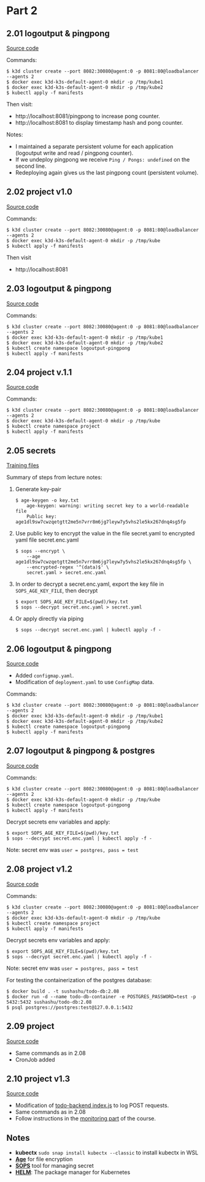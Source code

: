 # Part 2

## 2.01 logoutput & pingpong

[Source code](/Part2/Exercise2.01/)

Commands:
```console
$ k3d cluster create --port 8082:30080@agent:0 -p 8081:80@loadbalancer --agents 2
$ docker exec k3d-k3s-default-agent-0 mkdir -p /tmp/kube1
$ docker exec k3d-k3s-default-agent-0 mkdir -p /tmp/kube2
$ kubectl apply -f manifests
```

Then visit:
- http://localhost:8081/pingpong to increase pong counter.
- http://localhost:8081 to display timestamp hash and pong counter.

Notes:
- I maintained a separate persistent volume for each application (logoutput write and read / pingpong counter).
- If we undeploy pingpong we receive `Ping / Pongs: undefined` on the second line.
- Redeploying again gives us the last pingpong count (persistent volume).

## 2.02 project v1.0
[Source code](/Part2/Exercise2.02/)

Commands:
```console
$ k3d cluster create --port 8082:30080@agent:0 -p 8081:80@loadbalancer --agents 2
$ docker exec k3d-k3s-default-agent-0 mkdir -p /tmp/kube
$ kubectl apply -f manifests
```

Then visit
- http://localhost:8081

## 2.03 logoutput & pingpong
[Source code](/Part2/Exercise2.03/)

Commands:
```console
$ k3d cluster create --port 8082:30080@agent:0 -p 8081:80@loadbalancer --agents 2
$ docker exec k3d-k3s-default-agent-0 mkdir -p /tmp/kube1
$ docker exec k3d-k3s-default-agent-0 mkdir -p /tmp/kube2
$ kubectl create namespace logoutput-pingpong
$ kubectl apply -f manifests
```

## 2.04 project v.1.1
[Source code](/Part2/Exercise2.04/)

Commands:
```console
$ k3d cluster create --port 8082:30080@agent:0 -p 8081:80@loadbalancer --agents 2
$ docker exec k3d-k3s-default-agent-0 mkdir -p /tmp/kube
$ kubectl create namespace project
$ kubectl apply -f manifests
```

## 2.05 secrets

[Training files](/Part2/Exercise2.05)

Summary of steps from lecture notes:

1. Generate key-pair
    ```console
    $ age-keygen -o key.txt
        age-keygen: warning: writing secret key to a world-readable file
        Public key: age1dl9sw7cwzqetgtt2me5n7vrr8m6jg7leyw7y5vhs2le5kx267dnq4sg5fp
    ```
2. Use public key to encrypt the value in the file secret.yaml to encrypted yaml file secret.enc.yaml
    ```console
    $ sops --encrypt \
        --age age1dl9sw7cwzqetgtt2me5n7vrr8m6jg7leyw7y5vhs2le5kx267dnq4sg5fp \
        --encrypted-regex '^(data)$' \
        secret.yaml > secret.enc.yaml
    ```
3. In order to decrypt a secret.enc.yaml, export the key file in `SOPS_AGE_KEY_FILE`, then decrypt
    ```console
    $ export SOPS_AGE_KEY_FILE=$(pwd)/key.txt
    $ sops --decrypt secret.enc.yaml > secret.yaml
    ```
4. Or apply directly via piping
    ```console
    $ sops --decrypt secret.enc.yaml | kubectl apply -f -
    ```

## 2.06 logoutput & pingpong
[Source code](/Part2/Exercise2.06/)

- Added `configmap.yaml`.
- Modification of `deployment.yaml` to use `ConfigMap` data.

Commands:
```console
$ k3d cluster create --port 8082:30080@agent:0 -p 8081:80@loadbalancer --agents 2
$ docker exec k3d-k3s-default-agent-0 mkdir -p /tmp/kube1
$ docker exec k3d-k3s-default-agent-0 mkdir -p /tmp/kube2
$ kubectl create namespace logoutput-pingpong
$ kubectl apply -f manifests
```

## 2.07 logoutput & pingpong & postgres

[Source code](/Part2/Exercise2.07/)

Commands:
```console
$ k3d cluster create --port 8082:30080@agent:0 -p 8081:80@loadbalancer --agents 2
$ docker exec k3d-k3s-default-agent-0 mkdir -p /tmp/kube
$ kubectl create namespace logoutput-pingpong
$ kubectl apply -f manifests
```

Decrypt secrets env variables and apply:
```console
$ export SOPS_AGE_KEY_FILE=$(pwd)/key.txt
$ sops --decrypt secret.enc.yaml | kubectl apply -f -
```
Note: secret env was `user = postgres, pass = test`

## 2.08 project v1.2

[Source code](/Part2/Exercise2.08/)

Commands:
```console
$ k3d cluster create --port 8082:30080@agent:0 -p 8081:80@loadbalancer --agents 2
$ docker exec k3d-k3s-default-agent-0 mkdir -p /tmp/kube
$ kubectl create namespace project
$ kubectl apply -f manifests
```

Decrypt secrets env variables and apply:
```console
$ export SOPS_AGE_KEY_FILE=$(pwd)/key.txt
$ sops --decrypt secret.enc.yaml | kubectl apply -f -
```
Note: secret env was `user = postgres, pass = test`

For testing the containerization of the postgres database:
```console
$ docker build . -t sushashu/todo-db:2.08
$ docker run -d --name todo-db-container -e POSTGRES_PASSWORD=test -p 5432:5432 sushashu/todo-db:2.08
$ psql postgres://postgres:test@127.0.0.1:5432
```

## 2.09 project

[Source code](/Part2/Exercise2.09/)

- Same commands as in 2.08
- CronJob added

## 2.10 project v1.3

[Source code](/Part2/Exercise2.10/)

- Modification of [todo-backend index.js](/Part2/Exercise2.10/todo-backend/index.js) to log POST requests.
- Same commands as in 2.08
- Follow instructions in the [monitoring part](https://devopswithkubernetes.com/part-2/5-monitoring) of the course.

## Notes

- **kubectx** `sudo snap install kubectx --classic` to install kubectx in WSL
- **[Age](https://github.com/FiloSottile/age)** for file encryption
- **[SOPS](https://getsops.io/)** tool for managing secret
- **[HELM](https://helm.sh/)**: The package manager for Kubernetes 